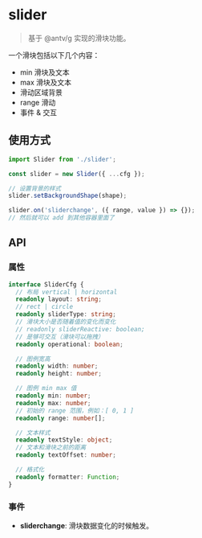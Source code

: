 # slider

> 基于 @antv/g 实现的滑块功能。


一个滑块包括以下几个内容：

 - min 滑块及文本
 - max 滑块及文本
 - 滑动区域背景
 - range 滑动
 - 事件 & 交互



## 使用方式


```js
import Slider from './slider';

const slider = new Slider({ ...cfg });

// 设置背景的样式
slider.setBackgroundShape(shape);

slider.on('sliderchange', ({ range, value }) => {});
// 然后就可以 add 到其他容器里面了
```

## API


### 属性
 
```ts
interface SliderCfg {
  // 布局 vertical | horizontal
  readonly layout: string;
  // rect | circle
  readonly sliderType: string;
  // 滑块大小是否随着值的变化而变化
  // readonly sliderReactive: boolean; 
  // 是够可交互（滑块可以拖拽）
  readonly operational: boolean;

  // 图例宽高
  readonly width: number;
  readonly height: number;

  // 图例 min max 值 
  readonly min: number;
  readonly max: number;
  // 初始的 range 范围，例如：[ 0, 1 ]
  readonly range: number[];

  // 文本样式
  readonly textStyle: object;
  // 文本和滑块之前的距离
  readonly textOffset: number;

  // 格式化
  readonly formatter: Function;
}
```
 
### 事件

 - **sliderchange**: 滑块数据变化的时候触发。
